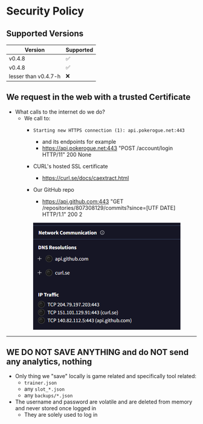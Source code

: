 # Security Policy

## Supported Versions

| Version                | Supported          |
| ---------------------- | ------------------ |
| v0.4.8                 | :white_check_mark: |
| v0.4.8                 | :white_check_mark: |
| lesser than v0.4.7-h   | :x:                |


## We request in the web with a trusted Certificate
- What calls to the internet do we do?
  - We call to:
    - `Starting new HTTPS connection (1): api.pokerogue.net:443`
      - and its endpoints for example
      - https://api.pokerogue.net:443 "POST /account/login HTTP/11" 200 None
    - CURL's hosted SSL certificate
      - https://curl.se/docs/caextract.html
    - Our GitHub repo
      - https://api.github.com:443 "GET /repositories/807308129/commits?since=[UTF DATE] HTTP/1.1" 200 2

      ![Preview image](.github/previews/networkResolution.png)
---
##  WE DO NOT SAVE ANYTHING and do NOT send any analytics, nothing
  - Only thing we "save" locally is game related and specifically tool related:
    - `trainer.json`
    - any `slot_*.json`
    - any `backups/*.json`
  - The username and password are volatile and are deleted from memory and never stored once logged in
    - They are solely used to log in
